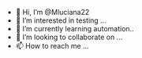 - 👋 Hi, I’m @Mluciana22
- 👀 I’m interested in testing ...
- 🌱 I’m currently learning automation..
- 💞️ I’m looking to collaborate on ...
- 📫 How to reach me ...

<!---
Mluciana22/Mluciana22 is a ✨ special ✨ repository because its `README.md` (this file) appears on your GitHub profile.
You can click the Preview link to take a look at your changes.
--->
